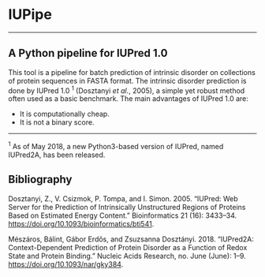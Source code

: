 # IUPipe
---
A Python pipeline for IUPred 1.0
---
This tool is a pipeline for batch prediction of intrinsic disorder on collections of protein sequences in FASTA format.
The intrinsic disorder prediction is done by IUPred 1.0 <sup>1</sup> (Dosztanyi *et al.*, 2005), a simple yet robust 
method often used as a basic benchmark. The main advantages of IUPred 1.0 are:

- It is computationally cheap.
- It is not a binary score.

---
<sup>1</sup> As of May 2018, a new Python3-based version of IUPred, named IUPred2A, has been released. 

## Bibliography

Dosztanyi, Z., V. Csizmok, P. Tompa, and I. Simon. 2005. “IUPred: Web Server for the Prediction of Intrinsically Unstructured Regions of Proteins Based on Estimated Energy Content.” Bioinformatics 21 (16): 3433–34. https://doi.org/10.1093/bioinformatics/bti541.

Mészáros, Bálint, Gábor Erdős, and Zsuzsanna Dosztányi. 2018. “IUPred2A: Context-Dependent Prediction of Protein Disorder as a Function of Redox State and Protein Binding.” Nucleic Acids Research, no. June (June): 1–9. https://doi.org/10.1093/nar/gky384.
